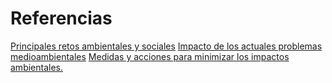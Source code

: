# Referencias

[Principales retos ambientales y sociales](https://www.ecolatras.es/blog/cambio-climatico/problemas-medioambientales-del-planeta)
[Impacto de los actuales problemas medioambientales]()
[Medidas y acciones para minimizar los impactos ambientales.]()
